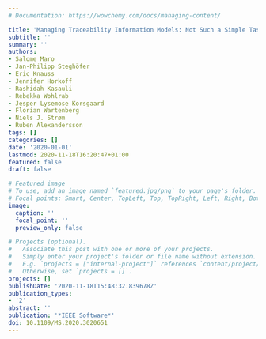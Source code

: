 ```yaml
---
# Documentation: https://wowchemy.com/docs/managing-content/

title: 'Managing Traceability Information Models: Not Such a Simple Task After All?'
subtitle: ''
summary: ''
authors:
- Salome Maro
- Jan-Philipp Steghöfer
- Eric Knauss
- Jennifer Horkoff
- Rashidah Kasauli
- Rebekka Wohlrab
- Jesper Lysemose Korsgaard
- Florian Wartenberg
- Niels J. Strøm
- Ruben Alexandersson
tags: []
categories: []
date: '2020-01-01'
lastmod: 2020-11-18T16:20:47+01:00
featured: false
draft: false

# Featured image
# To use, add an image named `featured.jpg/png` to your page's folder.
# Focal points: Smart, Center, TopLeft, Top, TopRight, Left, Right, BottomLeft, Bottom, BottomRight.
image:
  caption: ''
  focal_point: ''
  preview_only: false

# Projects (optional).
#   Associate this post with one or more of your projects.
#   Simply enter your project's folder or file name without extension.
#   E.g. `projects = ["internal-project"]` references `content/project/deep-learning/index.md`.
#   Otherwise, set `projects = []`.
projects: []
publishDate: '2020-11-18T15:48:32.839678Z'
publication_types:
- '2'
abstract: ''
publication: '*IEEE Software*'
doi: 10.1109/MS.2020.3020651
---
```

